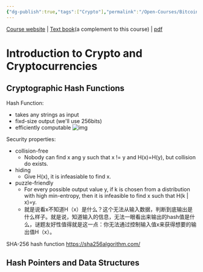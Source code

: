 ```yaml
---
{"dg-publish":true,"tags":["Crypto"],"permalink":"/Open-Courses/Bitcoin and Cryptocurrency Technologies/","dgPassFrontmatter":true,"created":"2023-04-22T21:47:34.179+08:00","updated":"2023-04-23T17:18:07.397+08:00"}
---
```


[Course website](https://www.coursera.org/learn/cryptocurrency ) | [Text book](https://bitcoinbook.cs.princeton.edu/)(a complement to this course) | [pdf](https://d28rh4a8wq0iu5.cloudfront.net/bitcointech/readings/princeton_bitcoin_book.pdf)


# Introduction to Crypto and Cryptocurrencies

## Cryptographic Hash Functions

Hash Function: 
- takes any strings as input
- fixd-size output (we'll use 256bits)
- efficiently computable
![img](https://www.thesslstore.com/blog/wp-content/uploads/2018/12/Hashing-Example.png)

Security properties:
- collision-free
	- Nobody can find x ang y such that x != y and H(x)=H(y), but collision do exists.
- hiding
	- Give H(x), it is infeasiable to find x.
- puzzle-friendly
	- For every possible output value y, if k is chosen from a distribution with high min-entropy, then it is infeasible to find x such that H(k | x)=y.
	- 就是说看x不知道H（x）是什么？这个无法从输入数据，判断到底输出是什么样子。就是说，知道输入的信息，无法一眼看出来输出的hash值是什么，谜题友好性值得就是这一点：你无法通过控制输入值x来获得想要的输出值H（x）。

SHA-256 hash function
	https://sha256algorithm.com/


## Hash Pointers and Data Structures
